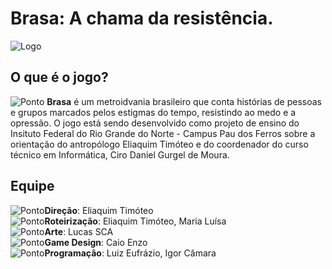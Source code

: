 # Brasa: A chama da resistência.
![Logo](https://media.discordapp.net/attachments/1333568926562385983/1334269414446600323/441_Sem_Titulo_20250129180821.png?ex=679beab9&is=679a9939&hm=708ce6919c7dd91bb100467567925ffc74af4c01840cec95a2a1feb27f693a67&=&format=webp&quality=lossless&width=864&height=273)

## O que é o jogo?
![Ponto](https://media.discordapp.net/attachments/1333405717838692352/1333795059090460744/443_Sem_Titulo_20250128104500.png?ex=679a30f2&is=6798df72&hm=55173a0cb2256ac09e526c2a7eb8a83676fe7851dbf4cfdb1895a39c8a6b6078&=&format=webp&quality=lossless) **Brasa** é um metroidvania brasileiro que conta histórias de pessoas e grupos marcados pelos estigmas do tempo, resistindo ao medo e a opressão. O jogo está sendo desenvolvido como projeto de ensino do Insituto Federal do Rio Grande do Norte - Campus Pau dos Ferros sobre a orientação do antropólogo Eliaquim Timóteo e do coordenador do curso técnico em Informática, Ciro Daniel Gurgel de Moura.

## Equipe
![Ponto](https://media.discordapp.net/attachments/1333405717838692352/1333795059090460744/443_Sem_Titulo_20250128104500.png?ex=679a30f2&is=6798df72&hm=55173a0cb2256ac09e526c2a7eb8a83676fe7851dbf4cfdb1895a39c8a6b6078&=&format=webp&quality=lossless)**Direção**: Eliaquim Timóteo<br>
![Ponto](https://media.discordapp.net/attachments/1333405717838692352/1333795059090460744/443_Sem_Titulo_20250128104500.png?ex=679a30f2&is=6798df72&hm=55173a0cb2256ac09e526c2a7eb8a83676fe7851dbf4cfdb1895a39c8a6b6078&=&format=webp&quality=lossless)**Roteirização**: Eliaquim Timóteo, Maria Luísa<br>
![Ponto](https://media.discordapp.net/attachments/1333405717838692352/1333795059090460744/443_Sem_Titulo_20250128104500.png?ex=679a30f2&is=6798df72&hm=55173a0cb2256ac09e526c2a7eb8a83676fe7851dbf4cfdb1895a39c8a6b6078&=&format=webp&quality=lossless)**Arte**: Lucas SCA<br>
![Ponto](https://media.discordapp.net/attachments/1333405717838692352/1333795059090460744/443_Sem_Titulo_20250128104500.png?ex=679a30f2&is=6798df72&hm=55173a0cb2256ac09e526c2a7eb8a83676fe7851dbf4cfdb1895a39c8a6b6078&=&format=webp&quality=lossless)**Game Design**: Caio Enzo<br>
![Ponto](https://media.discordapp.net/attachments/1333405717838692352/1333795059090460744/443_Sem_Titulo_20250128104500.png?ex=679a30f2&is=6798df72&hm=55173a0cb2256ac09e526c2a7eb8a83676fe7851dbf4cfdb1895a39c8a6b6078&=&format=webp&quality=lossless)**Programação**: Luiz Eufrázio, Igor Câmara<br>
